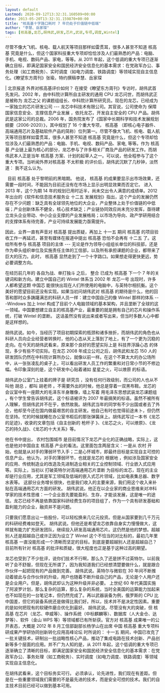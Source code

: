 ```yaml
---
layout: default
Lastmod: 2020-09-12T13:32:31.160509+00:00
date: 2013-05-20T13:32:31.159870+00:00
title: "核高基十字路口耗时 7 年仍处于价值链中低端"
author: "李慧、岳家琛"
tags: [核高基,龙芯,胡伟武,研发,芯片,武说,专项,调度,Wintel]
---
```


尽管不像大飞机、核电、载人航天等项目那样如雷贯耳，很多人甚至不知道 核高基 究竟是什么，但这个国家科技重大专项却恰恰涉及人们最熟悉的产品：电脑、手机、电视、数码产品、家电，等等。从 2011 年起，这个低调的重大专项已逐渐确立目标，即满足国家安全和国民经济安全信息化的基本需求：在党政军办公、事务处理（如工商税务）、实时调度（如电力调度、铁路调度）等领域实现自主信息化。《瞭望东方周刊》张瑜，特约撰稿李慧、岳家琛

| 北京报道 外界对核高基评价如何？ 在接受《瞭望东方周刊》专访时，胡伟武首先发问。2002 年，由中科院计算所自主研发的通用 CPU 龙芯问世，而胡伟武正是被称为 龙芯之父 的课题组组长、中科院计算所研究员。现在的龙芯，已经成为一家独立的芯片研发公司 --- 龙芯中科技术有限公司。其官说，公司使命为 保障国家信息安全、支撑信息产业发展 ，依托龙芯，开发自主安全的 CPU 产品。胡伟武是这家公司的总裁。2006 年，国务院发布了《国家中长期科学和技术发展规划纲要（2006-2020）》，其中规划了 16 个重大专项， 核高基 （即核心电子器件、高端通用芯片及基础软件产品的简称）位列第一。尽管不像大飞机、核电、载人航天等项目那样如雷贯耳，很多人甚至不知道 核高基 究竟是什么，但这个专项却恰恰涉及人们最熟悉的产品：电脑、手机、电视、数码产品、家电, 等等。作为 核高基 产业链上最为核心的部分，龙芯参与了许多相关厂商及产品的研发工作。而胡伟武本人正是当年 核高基 方案、计划的起草人之一。可以说，他全程参与了这个重大专项。当听闻外界对核高基 不太积极 的评价后，胡伟武沉默了几秒钟，淡然道： 我不这么认为。

  目前 核高基 处于黎明前的黑暗期。 他说， 核高基 的成果要显示出市场效果，还需要一段时间，不能因为目前还没有在市场上显示出明显效果而否定它。 进入 2013 年，这个为期 14 年的规划已用时近半，尚未交出令人满意的成绩单。2012 年出台的《软件和信息技术服务业 十二五 发展规划》指出，这个产业的发展仍然存在不少问题：缺乏具有全球领先地位的大企业，产业整体上处于价值链的中低端；产业创新体系不健全，核心技术缺乏；产业链协同效应尚未充分发挥，亟待建立龙头企业带动、中小企业支撑的产业发展格局；以市场为导向、政产学研用结合的支撑体系有待完善，产业可持续发展能力亟需提升。
  
  因此，业界一直有声音对 核高基 提出质疑，再加上 十一五 期间 核高基 的项目验收工作一再延迟，甚至有媒体在报道中提出 核高基 恐怕不会再有 十二五 了。这给所有参与 核高基 项目的主体 --- 无论是作为领导小组组长单位的科技部，还是作为牵头组织单位及实施责任主体的工信部，以及所有承担课题的企业，都带来了巨大的压力。此时， 核高基 显然走到了一个十字路口。如果想走得更快更远，势必要调整方向。
  
  在经历前几年的 各自为战、单打独斗 之后， 整合 已成为 核高基 下一个 7 年的关键词和新方向。建立中国自己的 Wintel 体系当 2002 年 龙芯一号 出现时，许多人都希望这颗 中国芯 能很快出现在人们所使用的电脑中，与英特尔相抗衡。这个美好的愿望目前还没有实现。如果当初问胡伟武对 核高基 的期待是什么，他的回答和那时众多踌躇满志的科研人员一样：建立中国自己的像 Wintel 那样的体系 ---Windows 加上 Intel 构成了目前个人电脑领域的基本架构，并且垄断了全球的这一领域。中国要想建立自主的核高基产业，最重要的就是拥有自己的芯片和操作系统，打破 Wintel 的垄断。 这话虽然没有说出来或者写出来，但当时多数人心中都是这样想的。 
  
  胡伟武说。如今，当经历了项目初期探索的瓶颈和诸多挫折，而胡伟武的角色也从科研人员向企业经营者转换时，他的心态从天上落到了地上，有了一个更为沉稳的走向。在今天的胡伟武看来，原来那个良好的愿望实际上是 科技界浮躁心态 的体现，多少有些不切实际。在龙芯 2008 年成立公司之后，胡伟武和龙芯 150 人的研发团队仍然在中科院计算所办公，就像以前一样。在这个不算太大的办公场所中，从一张张凌乱的桌子上，可以看出研发人员工作的繁重和对日常小节的不修边幅。令印象深刻的是，这个研发中心贴着诸如 星星之火，可以燎原 的标语。
  
  胡伟武办公室门上挂着的牌子是 研究员 ，没有任何行政级别，而公司的人也从不叫他 胡总 ，都叫 胡老师 。不需要外出的时候，他总是穿着一双黑布鞋。龙芯的会议室中有一座颇大的毛泽东半身雕像，墙上写着 用毛泽东思想武装龙芯课题组 。有个学生曾告诉胡伟武，这个标语被评为 2007 年最搞笑的标语。虽然不被所有人理解，但胡伟武并不在乎，依然故我。胡伟武当年的同学有不少出国或者去了外企，他却至今还在国内做最艰苦的自主研发。他自己有时也觉得前途未卜，但仍然在坚持。忙的时候就睡在办公室书柜后的那张弹簧床上。胡伟武写过一本书《龙芯的足迹》，收录的文章包括《自主创新的 枪杆子 》、《龙芯之火，可以燎原》、《龙芯的持久战》、《龙芯的十大关系》等。
  
  他在书中提出， 农村包围城市 是目前情况下龙芯产业化的正确战略，实际上，这也是他对中国自主 核高基 产业的看法。这里面包含两层含义：一是从 农村 开始，也就是从对手的薄弱环节入手；二是心怀城市，即最终目标是实现自主可控的信息产业。他认为，对手的薄弱环节，也就是龙芯的 根据地 ，例如涉及国家安全的应用、传统制造业的改造及先进制造业相关的工业控制领域、行业嵌入式应用等。实际上，当初以 打破英特尔对高端通用芯片垄断 为目标的龙芯，现在的主业却是行业应用，尤其是军工领域及低端的嵌入式芯片领域，比如电表集总器、数字水表等。 这部分业务增长很快，也是我们收入的主要来源，我们用这个收入来补贴在高端通用芯片方面的研发。 胡伟武说。他正在以企业家的商业思维来对冲科学家的技术性思维：一个企业首先要能盈利、生存，才能谈发展，这是唯一的途径。龙芯已经不再是依靠国家科研经费生存的项目组了，作为一个具有研发基础和盈利能力的企业，融资并不是问题。 
  
  只要我们愿意出让一些股份，可以轻松换来几亿元投资。但是从国家要到几千万元的科研经费难如登天。 胡伟武说。但他还是希望龙芯依靠自身实力慢慢做大，这样就有能力扩充研发团队，继续投入研发高端通用芯片。这仍然是他的梦想。超越别人还是超越自己或许正因为设立了 Wintel 这个不恰当的对比标的，最初几年里 核高基 一直没能形成一个清晰而坚定的目标。到底是要超越别人还是超越自己？目前所有针对 核高基 的批评和质疑，很大程度也正是基于这种过高的期望。 
  
  龙芯也受到了不少批评，说你们技术不行啊，那么久了还是拼不过英特尔。以前我听了会不舒服，但现在无所谓了，因为我知道我们已经想清楚要做什么，就是跟合作伙伴一起把现有的产品做到完善。 胡伟武说。英特尔与微软在 30 年间不断推动着彼此与合作伙伴的升级，用户也随着不断升级自己的产品，无论是个人用户还是企业用户。但是，胡伟武却认为这种升级并非必要。 上世纪 60 年代美国实施了阿波罗计划，那么复杂的运算，那么复杂的系统，当时全美国的运算能力加起来也不如现在的一台笔记本，但仍然完成了。再以武器装备为例，俄罗斯的 CPU 比中国差，但它的装备系统还是做得比我们好。所以，技术并不是决定性因素。重要的是如何把现有的软硬件磨合优化到最好。 胡伟武说。尽管没有大的突破，但 核高基 在芯片（龙芯、申威等）、操作系统（中标麒麟等）、数据库（人大金仓、达梦等）、软件（金山 WPS 等）等领域都已有所斩获。官方对 核高基 成果唯一的公开表态，大概是 2012 年 8 月工信部副部长杨学山在出席 中国 核高基 重大专项科研成果产学研协同创新转化应用高峰论坛 时所说的： 十一五 期间，中国已攻克了一批关键技术，研制出一批战略性核心产品，推动了集成电路在技术创新、产品创新等多个层面的应用。并不广为人知的是，从 2011 年起，这个低调的重大专项已逐渐确立了清晰的目标，即满足国家安全和国民经济安全信息化的基本需求：在党政军办公、事务处理（如工商税务）、实时调度（如电力调度、铁路调度）等领域实现自主信息化。
  
  在胡伟武看来，这个目标务实可行。 必须承认，论先进性，我们现在有差距。但是在一些重要领域我们需要的不是最先进的技术，而是安全可控的技术。我们的自主技术目前已经可以做到基本可用。

